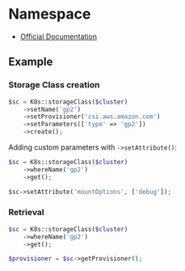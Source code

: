 # Namespace

- [Official Documentation](https://kubernetes.io/docs/concepts/storage/storage-classes/)

## Example

### Storage Class creation

```php
$sc = K8s::storageClass($cluster)
    ->setName('gp2')
    ->setProvisioner('csi.aws.amazon.com')
    ->setParameters(['type' => 'gp2'])
    ->create();
```

Adding custom parameters with `->setAttribute()`:

```php
$sc = K8s::storageClass($cluster)
    ->whereName('gp2')
    ->get();

$sc->setAttribute('mountOptions', ['debug']);
```

### Retrieval

```php
$sc = K8s::storageClass($cluster)
    ->whereName('gp2')
    ->get();

$provisioner = $sc->getProvisioner();
```
